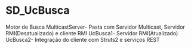 # SD_UcBusca
Motor de Busca
MulticastServer- Pasta com Servidor Multicast, Servidor RMI(Desatualizado) e cliente RMI
UcBusca1- Servidor RMI(Atualizado)
UcBusca2- Integração do cliente com Struts2 e serviços REST
